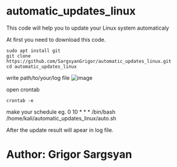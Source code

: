 # automatic_updates_linux

This code will help you to update your Linux system automaticaly

At first you need to download this code.
```
sudo apt install git
git clone https://github.com/SargsyanGrigor/automatic_updates_linux.git
cd automatic_updates_linux
```
write path/to/your/log file
![image](https://github.com/SargsyanGrigor/automatic_updates_linux/assets/106109042/6817b944-327a-4eda-9a1d-84691f5f2743)


open crontab
```
crontab -e
```
make your schedule
eg. 0 10 * * * /bin/bash /home/kali/automatic_updates_linux/auto.sh

After the update result will apear in log file.

# Author: Grigor Sargsyan
